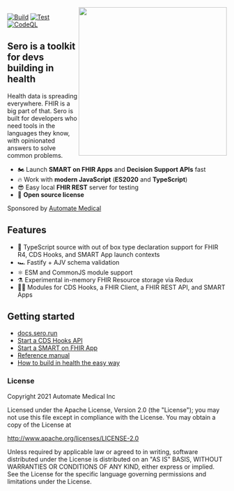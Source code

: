    <img width="340" align="right" src="https://user-images.githubusercontent.com/704789/135895296-45e52c29-f5ff-47e2-92cc-d6fe6bc6c89a.png">

[![Build](https://github.com/Automate-Medical/sero/actions/workflows/build.yaml/badge.svg)](https://github.com/Automate-Medical/sero/actions/workflows/build.yaml) [![Test](https://github.com/Automate-Medical/sero/actions/workflows/test.yaml/badge.svg)](https://github.com/Automate-Medical/sero/actions/workflows/test.yaml) [![CodeQL](https://github.com/Automate-Medical/sero/actions/workflows/codeql-analysis.yml/badge.svg)](https://github.com/Automate-Medical/sero/actions/workflows/codeql-analysis.yml)

## Sero is a toolkit for devs building in health 

Health data is spreading everywhere. FHIR is a big part of that. Sero is built for developers who need tools in the languages they know, with opinionated answers to solve common problems.

* 🏍️ Launch **SMART on FHIR Apps** and **Decision Support APIs** fast
* 🔥 Work with **modern JavaScript** (**ES2020** and **TypeScript**)
* 😎 Easy local **FHIR REST** server for testing
* 📖 **Open source license**

Sponsored by [Automate Medical]()

## Features
* 💯 TypeScript source with out of box type declaration support for FHIR R4, CDS Hooks, and SMART App launch contexts
* 🏎️ Fastify + AJV schema validation
* ⚛️ ESM and CommonJS module support
* ⚗️ Experimental in-memory FHIR Resource storage via Redux
* 👩‍💻 Modules for CDS Hooks, a FHIR Client, a FHIR REST API, and SMART Apps

## Getting started
* [docs.sero.run](http://docs.sero.run/)
* [Start a CDS Hooks API](https://docs.sero.run/overview/guides/cds-hooks)
* [Start a SMART on FHIR App](https://docs.sero.run/overview/guides/smart)
* [Reference manual](http://man.sero.run/)
* [How to build in health the easy way](https://docs.sero.run/book/how-to-build-in-health)

### License

Copyright 2021 Automate Medical Inc

Licensed under the Apache License, Version 2.0 (the "License");
you may not use this file except in compliance with the License.
You may obtain a copy of the License at

   http://www.apache.org/licenses/LICENSE-2.0

Unless required by applicable law or agreed to in writing, software
distributed under the License is distributed on an "AS IS" BASIS,
WITHOUT WARRANTIES OR CONDITIONS OF ANY KIND, either express or implied.
See the License for the specific language governing permissions and
limitations under the License.
